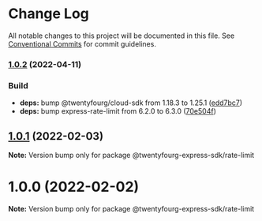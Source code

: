 # Change Log

All notable changes to this project will be documented in this file.
See [Conventional Commits](https://conventionalcommits.org) for commit guidelines.

### [1.0.2](https://github.com/twentyfourg/express-sdk/compare/@twentyfourg-express-sdk/rate-limit@1.0.1...@twentyfourg-express-sdk/rate-limit@1.0.2) (2022-04-11)


### Build

* **deps:** bump @twentyfourg/cloud-sdk from 1.18.3 to 1.25.1 ([edd7bc7](https://github.com/twentyfourg/express-sdk/commit/edd7bc7c0ef8ac958d04a6616b1137486ebb7cf3))
* **deps:** bump express-rate-limit from 6.2.0 to 6.3.0 ([70e504f](https://github.com/twentyfourg/express-sdk/commit/70e504f4dc60671090c4f665f011715e15e7d316))



## [1.0.1](https://github.com/twentyfourg/express-sdk/compare/@twentyfourg-express-sdk/rate-limit@1.0.0...@twentyfourg-express-sdk/rate-limit@1.0.1) (2022-02-03)

**Note:** Version bump only for package @twentyfourg-express-sdk/rate-limit





# 1.0.0 (2022-02-02)

**Note:** Version bump only for package @twentyfourg-express-sdk/rate-limit
